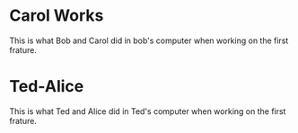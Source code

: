 # Carol Works

This is what Bob and Carol did in bob's computer when working on the first frature.

# Ted-Alice 

This is what Ted and Alice did in Ted's computer when working on the first frature.
